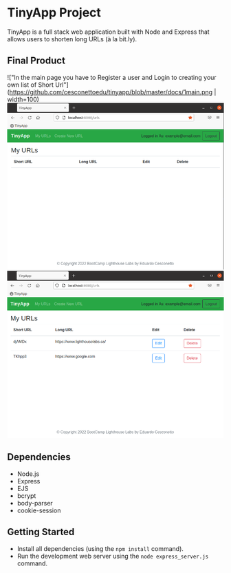 # TinyApp Project

TinyApp is a full stack web application built with Node and Express that allows users to shorten long URLs (à la bit.ly).

## Final Product

!["In the main page you have to Register a user and Login to creating your own list of Short Url"](https://github.com/cesconettoedu/tinyapp/blob/master/docs/1main.png | width=100)
!["Now you can click 'Create New URL' on the top to start your list"](https://github.com/cesconettoedu/tinyapp/blob/master/docs/2mais-blank.png)
!["After including your Urls, you can now edit and delete them."](https://github.com/cesconettoedu/tinyapp/blob/master/docs/3principal.png)

## Dependencies

- Node.js
- Express
- EJS
- bcrypt
- body-parser
- cookie-session


## Getting Started

- Install all dependencies (using the `npm install` command).
- Run the development web server using the `node express_server.js` command.
